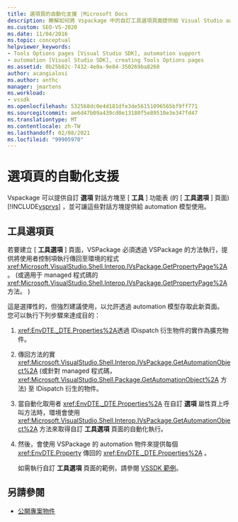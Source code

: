 ```yaml
---
title: 選項頁的自動化支援 |Microsoft Docs
description: 瞭解如何將 Vspackage 中的自訂工具選項頁面提供給 Visual Studio automation 模型。
ms.custom: SEO-VS-2020
ms.date: 11/04/2016
ms.topic: conceptual
helpviewer_keywords:
- Tools Options pages [Visual Studio SDK], automation support
- automation [Visual Studio SDK], creating Tools Options pages
ms.assetid: 0b25b82c-7432-4e0a-9e84-350269ba8260
author: acangialosi
ms.author: anthc
manager: jmartens
ms.workload:
- vssdk
ms.openlocfilehash: 532568dc0e4d181dfe3de56151096565bf9ff771
ms.sourcegitcommit: ae6d47b09a439cd0e13180f5e89510e3e347fd47
ms.translationtype: MT
ms.contentlocale: zh-TW
ms.lasthandoff: 02/08/2021
ms.locfileid: "99905970"
---
```

# <a name="automation-support-for-options-pages"></a>選項頁的自動化支援
Vspackage 可以提供自訂 **選項** 對話方塊至 [ **工具** ] 功能表 (的 [ **工具選項** ] 頁面) [!INCLUDE[vsprvs](../../code-quality/includes/vsprvs_md.md)] ，並可讓這些對話方塊提供給 automation 模型使用。

## <a name="tools-options-pages"></a>工具選項頁
 若要建立 [ **工具選項** ] 頁面，VSPackage 必須透過 VSPackage 的方法執行，提供將使用者控制項執行傳回至環境的程式 <xref:Microsoft.VisualStudio.Shell.Interop.IVsPackage.GetPropertyPage%2A> 。  (或適用于 managed 程式碼的 <xref:Microsoft.VisualStudio.Shell.Interop.IVsPackage.GetPropertyPage%2A> 方法。 ) 

 這是選擇性的，但強烈建議使用，以允許透過 automation 模型存取此新頁面。 您可以執行下列步驟來達成目的：

1. <xref:EnvDTE._DTE.Properties%2A>透過 IDispatch 衍生物件的實作為擴充物件。

2. 傳回方法的實 <xref:Microsoft.VisualStudio.Shell.Interop.IVsPackage.GetAutomationObject%2A> (或針對 managed 程式碼， <xref:Microsoft.VisualStudio.Shell.Package.GetAutomationObject%2A> 方法) 至 IDispatch 衍生的物件。

3. 當自動化取用者 <xref:EnvDTE._DTE.Properties%2A> 在自訂 **選項** 屬性頁上呼叫方法時，環境會使用 <xref:Microsoft.VisualStudio.Shell.Interop.IVsPackage.GetAutomationObject%2A> 方法來取得自訂 **工具選項** 頁面的自動化執行。

4. 然後，會使用 VSPackage 的 automation 物件來提供每個 <xref:EnvDTE.Property> 傳回的 <xref:EnvDTE._DTE.Properties%2A> 。

   如需執行自訂 **工具選項** 頁面的範例，請參閱 [VSSDK 範例](https://github.com/Microsoft/VSSDK-Extensibility-Samples)。

## <a name="see-also"></a>另請參閱
- [公開專案物件](../../extensibility/internals/exposing-project-objects.md)
